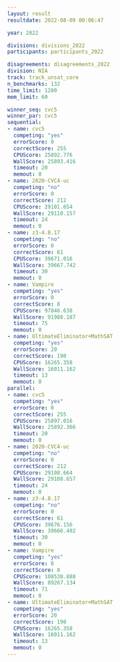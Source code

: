 ```yaml
---
layout: result
resultdate: 2022-08-09 00:06:47

year: 2022

divisions: divisions_2022
participants: participants_2022

disagreements: disagreements_2022
division: NIA
track: track_unsat_core
n_benchmarks: 132
time_limit: 1200
mem_limit: 60

winner_seq: cvc5
winner_par: cvc5
sequential:
- name: cvc5
  competing: "yes"
  errorScore: 0
  correctScore: 255
  CPUScore: 25892.776
  WallScore: 25893.416
  timeout: 20
  memout: 0
- name: 2020-CVC4-uc
  competing: "no"
  errorScore: 0
  correctScore: 212
  CPUScore: 29101.654
  WallScore: 29110.157
  timeout: 24
  memout: 0
- name: z3-4.8.17
  competing: "no"
  errorScore: 0
  correctScore: 61
  CPUScore: 39671.016
  WallScore: 39667.742
  timeout: 30
  memout: 0
- name: Vampire
  competing: "yes"
  errorScore: 0
  correctScore: 8
  CPUScore: 97846.638
  WallScore: 91988.187
  timeout: 75
  memout: 0
- name: UltimateEliminator+MathSAT
  competing: "yes"
  errorScore: 20
  correctScore: 190
  CPUScore: 16265.358
  WallScore: 16011.162
  timeout: 13
  memout: 0
parallel:
- name: cvc5
  competing: "yes"
  errorScore: 0
  correctScore: 255
  CPUScore: 25897.016
  WallScore: 25892.366
  timeout: 20
  memout: 0
- name: 2020-CVC4-uc
  competing: "no"
  errorScore: 0
  correctScore: 212
  CPUScore: 29108.664
  WallScore: 29108.657
  timeout: 24
  memout: 0
- name: z3-4.8.17
  competing: "no"
  errorScore: 0
  correctScore: 61
  CPUScore: 39676.156
  WallScore: 39666.402
  timeout: 30
  memout: 0
- name: Vampire
  competing: "yes"
  errorScore: 0
  correctScore: 8
  CPUScore: 108538.888
  WallScore: 89267.134
  timeout: 71
  memout: 0
- name: UltimateEliminator+MathSAT
  competing: "yes"
  errorScore: 20
  correctScore: 190
  CPUScore: 16265.358
  WallScore: 16011.162
  timeout: 13
  memout: 0
---
```

